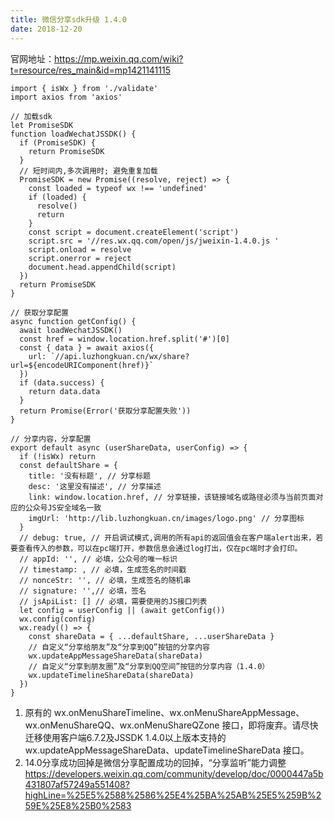 ```yaml
---
title: 微信分享sdk升级 1.4.0
date: 2018-12-20
---
```

官网地址：https://mp.weixin.qq.com/wiki?t=resource/res_main&id=mp1421141115



```
import { isWx } from './validate'
import axios from 'axios'

// 加载sdk
let PromiseSDK
function loadWechatJSSDK() {
  if (PromiseSDK) {
    return PromiseSDK
  }
  // 短时间内,多次调用时; 避免重复加载
  PromiseSDK = new Promise((resolve, reject) => {
    const loaded = typeof wx !== 'undefined'
    if (loaded) {
      resolve()
      return
    }
    const script = document.createElement('script')
    script.src = '//res.wx.qq.com/open/js/jweixin-1.4.0.js '
    script.onload = resolve
    script.onerror = reject
    document.head.appendChild(script)
  })
  return PromiseSDK
}

// 获取分享配置
async function getConfig() {
  await loadWechatJSSDK()
  const href = window.location.href.split('#')[0]
  const { data } = await axios({
    url: `//api.luzhongkuan.cn/wx/share?url=${encodeURIComponent(href)}`
  })
  if (data.success) {
    return data.data
  }
  return Promise(Error('获取分享配置失败'))
}

// 分享内容，分享配置
export default async (userShareData, userConfig) => {
  if (!isWx) return
  const defaultShare = {
    title: '没有标题', // 分享标题
    desc: '这里没有描述', // 分享描述
    link: window.location.href, // 分享链接，该链接域名或路径必须与当前页面对应的公众号JS安全域名一致
    imgUrl: 'http://lib.luzhongkuan.cn/images/logo.png' // 分享图标
  }
  // debug: true, // 开启调试模式,调用的所有api的返回值会在客户端alert出来，若要查看传入的参数，可以在pc端打开，参数信息会通过log打出，仅在pc端时才会打印。
  // appId: '', // 必填，公众号的唯一标识
  // timestamp: , // 必填，生成签名的时间戳
  // nonceStr: '', // 必填，生成签名的随机串
  // signature: '',// 必填，签名
  // jsApiList: [] // 必填，需要使用的JS接口列表
  let config = userConfig || (await getConfig())
  wx.config(config)
  wx.ready(() => {
    const shareData = { ...defaultShare, ...userShareData }
    // 自定义“分享给朋友”及“分享到QQ”按钮的分享内容
    wx.updateAppMessageShareData(shareData)
    // 自定义“分享到朋友圈”及“分享到QQ空间”按钮的分享内容（1.4.0）
    wx.updateTimelineShareData(shareData)
  })
}

```


1. 原有的 wx.onMenuShareTimeline、wx.onMenuShareAppMessage、wx.onMenuShareQQ、wx.onMenuShareQZone 接口，即将废弃。请尽快迁移使用客户端6.7.2及JSSDK 1.4.0以上版本支持的 wx.updateAppMessageShareData、updateTimelineShareData 接口。
1. 14.0分享成功回掉是微信分享配置成功的回掉，“分享监听”能力调整 https://developers.weixin.qq.com/community/develop/doc/0000447a5b431807af57249a551408?highLine=%25E5%2588%2586%25E4%25BA%25AB%25E5%259B%259E%25E8%25B0%2583
  